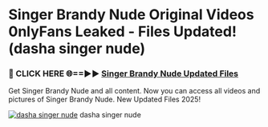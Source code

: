 # Singer Brandy Nude Original Videos 0nlyFans Leaked - Files Updated! (dasha singer nude)

<h3>🔴 CLICK HERE 🌐==►► <a href="https://tinyurl.com/2p9ay9w9" rel="nofollow">Singer Brandy Nude Updated Files</a></h3>

Get Singer Brandy Nude and all content. Now you can access all videos and pictures of Singer Brandy Nude. New Updated Files 2025!

[![dasha singer nude](https://i.imgur.com/KQgVmj3.gif)](https://tinyurl.com/2p9ay9w9)
dasha singer nude